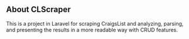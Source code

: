 ## About CLScraper

This is a project in Laravel for scraping CraigsList and analyzing, parsing, and presenting the results in a more readable way with CRUD features. 
